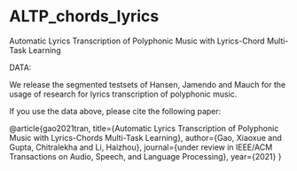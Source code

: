 # ALTP_chords_lyrics


Automatic Lyrics Transcription of Polyphonic Music with Lyrics-Chord Multi-Task Learning


DATA:

We release the segmented testsets of Hansen, Jamendo and Mauch for the usage of research for lyrics transcription of polyphonic music.


If you use the data above, please cite the following paper:

@article{gao2021tran,
  title={Automatic Lyrics Transcription of Polyphonic Music with Lyrics-Chords Multi-Task Learning},
  author={Gao, Xiaoxue and Gupta, Chitralekha and Li, Haizhou},
  journal={under review in IEEE/ACM Transactions on Audio, Speech, and Language Processing},
  year={2021}
}



